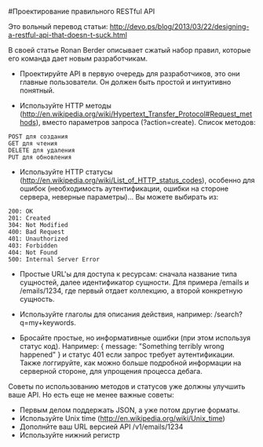 #Проектирование правильного RESTful API

Это вольный перевод статьи: http://devo.ps/blog/2013/03/22/designing-a-restful-api-that-doesn-t-suck.html

В своей статье Ronan Berder описывает сжатый набор правил, которые его команда дает новым разработчикам.

* Проектируйте API в первую очередь для разработчиков, это они главные пользователи. Он должен быть простой и интуитивно понятный.

* Используйте HTTP методы (http://en.wikipedia.org/wiki/Hypertext_Transfer_Protocol#Request_methods), вместо параметров запроса (?action=create). Список методов: 

```
POST для создания
GET для чтения  
DELETE для удаления  
PUT для обновления
```

* Используйте HTTP статусы (http://en.wikipedia.org/wiki/List_of_HTTP_status_codes), особенно для ошибок (необходимость аутентификации, ошибки на стороне сервера, неверные параметры)... Вы можете выбирать из:

```
200: OK
201: Created
304: Not Modified
400: Bad Request
401: Unauthorized
403: Forbidden
404: Not Found
500: Internal Server Error
```

* Простые URL'ы для доступа к ресурсам: сначала название типа сущностей, далее идентификатор сущности. Для примера /emails и /emails/1234, где первый отдает коллекцию, а второй конкретную сущность.

* Используйте глаголы для описания действия, например: /search?q=my+keywords.

* Бросайте простые, но информативные ошибки (при этом используя статус код). Например: { message: "Something terribly wrong happened" } и статус 401 если запрос требует аутентификации. Также логгируйте, как можно больше подробной информации на серверной стороне, для упрощения процесса дебага.

Советы по использованию методов и статусов уже должны улучшить ваше API. Но есть еще не менее важные советы:

* Первым делом поддержать JSON, а уже потом другие форматы.
* Используйте Unix time (http://en.wikipedia.org/wiki/Unix_time) 
* Дополнйте ваш URL версией API /v1/emails/1234
* Используйте нижний регистр

